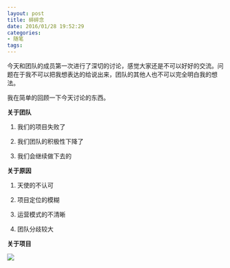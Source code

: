 ```yaml
---
layout: post
title: 碎碎念
date: 2016/01/28 19:52:29
categories:
- 随笔
tags:
---
```


今天和团队的成员第一次进行了深切的讨论，感觉大家还是不可以好好的交流。问题在于我不可以把我想表达的给说出来，团队的其他人也不可以完全明白我的想法。

我在简单的回顾一下今天讨论的东西。

**关于团队**

1. 我们的项目失败了

2. 我们团队的积极性下降了

3. 我们会继续做下去的

**关于原因**

1. 天使的不认可

2. 项目定位的模糊

3. 运营模式的不清晰

4. 团队分歧较大

**关于项目**

![](http://pics.naaln.com/blog/2019-01-14-060935.jpg-basicBlog)

